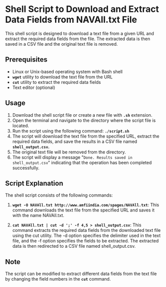 # Shell Script to Download and Extract Data Fields from NAVAll.txt File
This shell script is designed to download a text file from a given URL and extract the required data fields from the file. The extracted data is then saved in a CSV file and the original text file is removed.

## Prerequisites
* Linux or Unix-based operating system with Bash shell
* **`wget`** utility to download the text file from the URL
* **`cut`** utility to extract the required data fields
* Text editor (optional)
## Usage
1. Download the shell script file or create a new file with **`.sh`** extension.
2. Open the terminal and navigate to the directory where the script file is located.
3. Run the script using the following command: **`./script.sh`**
4. The script will download the text file from the specified URL, extract the required data fields, and save the results in a CSV file named **`shell_output.csv`.**
5. The original text file will be removed from the directory.
6. The script will display a message "`Done. Results saved in shell_output.csv`" indicating that the operation has been completed successfully.
## Script Explanation
The shell script consists of the following commands:

1. **`wget -O NAVAll.txt http://www.amfiindia.com/spages/NAVAll.txt`**: This command downloads the text file from the specified URL and saves it with the name NAVAll.txt.

2. **`cat NAVAll.txt | cut -d ';' -f 4,5 > shell_output.csv`**: This command extracts the required data fields from the downloaded text file using the cut utility. The -d option specifies the delimiter used in the text file, and the -f option specifies the fields to be extracted. The extracted data is then redirected to a CSV file named shell_output.csv.

## Note
The script can be modified to extract different data fields from the text file by changing the field numbers in the **`cut`** command.
